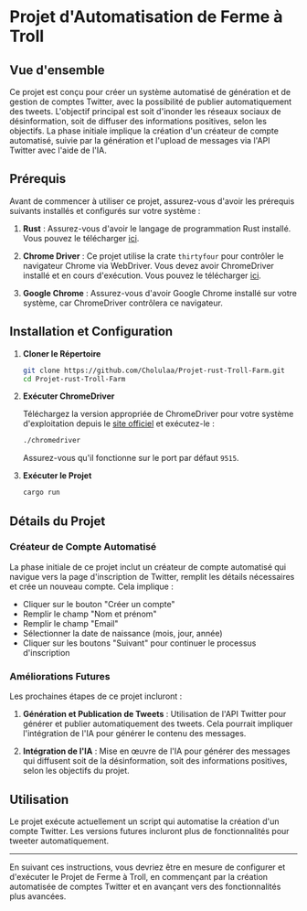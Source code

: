 # Projet d'Automatisation de Ferme à Troll

## Vue d'ensemble

Ce projet est conçu pour créer un système automatisé de génération et de gestion de comptes Twitter, avec la possibilité de publier automatiquement des tweets. L'objectif principal est soit d'inonder les réseaux sociaux de désinformation, soit de diffuser des informations positives, selon les objectifs. La phase initiale implique la création d'un créateur de compte automatisé, suivie par la génération et l'upload de messages via l'API Twitter avec l'aide de l'IA.

## Prérequis

Avant de commencer à utiliser ce projet, assurez-vous d'avoir les prérequis suivants installés et configurés sur votre système :

1. **Rust** : Assurez-vous d'avoir le langage de programmation Rust installé. Vous pouvez le télécharger [ici](https://www.rust-lang.org/tools/install).

2. **Chrome Driver** : Ce projet utilise la crate `thirtyfour` pour contrôler le navigateur Chrome via WebDriver. Vous devez avoir ChromeDriver installé et en cours d'exécution. Vous pouvez le télécharger [ici](https://sites.google.com/a/chromium.org/chromedriver/downloads).

3. **Google Chrome** : Assurez-vous d'avoir Google Chrome installé sur votre système, car ChromeDriver contrôlera ce navigateur.

## Installation et Configuration

1. **Cloner le Répertoire**

   ```sh
   git clone https://github.com/Cholulaa/Projet-rust-Troll-Farm.git
   cd Projet-rust-Troll-Farm
   ```

2. **Exécuter ChromeDriver**

   Téléchargez la version appropriée de ChromeDriver pour votre système d'exploitation depuis le [site officiel](https://sites.google.com/a/chromium.org/chromedriver/downloads) et exécutez-le :

   ```sh
   ./chromedriver
   ```

   Assurez-vous qu'il fonctionne sur le port par défaut `9515`.

3. **Exécuter le Projet**

   ```sh
   cargo run
   ```

## Détails du Projet

### Créateur de Compte Automatisé

La phase initiale de ce projet inclut un créateur de compte automatisé qui navigue vers la page d'inscription de Twitter, remplit les détails nécessaires et crée un nouveau compte. Cela implique :

- Cliquer sur le bouton "Créer un compte"
- Remplir le champ "Nom et prénom"
- Remplir le champ "Email"
- Sélectionner la date de naissance (mois, jour, année)
- Cliquer sur les boutons "Suivant" pour continuer le processus d'inscription

### Améliorations Futures

Les prochaines étapes de ce projet incluront :

1. **Génération et Publication de Tweets** : Utilisation de l'API Twitter pour générer et publier automatiquement des tweets. Cela pourrait impliquer l'intégration de l'IA pour générer le contenu des messages.

2. **Intégration de l'IA** : Mise en œuvre de l'IA pour générer des messages qui diffusent soit de la désinformation, soit des informations positives, selon les objectifs du projet.

## Utilisation

Le projet exécute actuellement un script qui automatise la création d'un compte Twitter. Les versions futures incluront plus de fonctionnalités pour tweeter automatiquement.

---

En suivant ces instructions, vous devriez être en mesure de configurer et d'exécuter le Projet de Ferme à Troll, en commençant par la création automatisée de comptes Twitter et en avançant vers des fonctionnalités plus avancées.